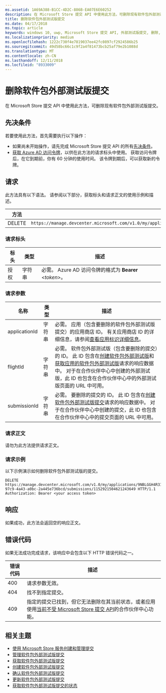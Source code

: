 ```yaml
---
ms.assetid: 1A69A388-B1CC-4D2C-886B-EA07E6E60252
description: 在 Microsoft Store 提交 API 中使用此方法，可删除现有软件包外部测试版提交。
title: 删除软件包外部测试版提交
ms.date: 04/17/2018
ms.topic: article
keywords: windows 10, uwp, Microsoft Store 提交 API, 外部测试版提交, 删除, 软件包外部测试版
ms.localizationpriority: medium
ms.openlocfilehash: 1222c730f4e7819037ee42fc0897cf2924586b25
ms.sourcegitcommit: 49d58bc66c1c9f2a4f81473bcb25af79e2b1088d
ms.translationtype: MT
ms.contentlocale: zh-CN
ms.lasthandoff: 12/11/2018
ms.locfileid: "8933009"
---
```

# <a name="delete-a-package-flight-submission"></a>删除软件包外部测试版提交

在 Microsoft Store 提交 API 中使用此方法，可删除现有软件包外部测试版提交。

## <a name="prerequisites"></a>先决条件

若要使用此方法，首先需要执行以下操作：

* 如果尚未开始操作，请先完成 Microsoft Store 提交 API 的所有[先决条件](create-and-manage-submissions-using-windows-store-services.md#prerequisites)。
* [获取 Azure AD 访问令牌](create-and-manage-submissions-using-windows-store-services.md#obtain-an-azure-ad-access-token)，以供在此方法的请求标头中使用。 获取访问令牌后，在它到期前，你有 60 分钟的使用时间。 该令牌到期后，可以获取新的令牌。

## <a name="request"></a>请求

此方法具有以下语法。 请参阅以下部分，获取标头和请求正文的使用示例和描述。

| 方法 | 请求 URI                                                      |
|--------|------------------------------------------------------------------|
| DELETE    | ```https://manage.devcenter.microsoft.com/v1.0/my/applications/{applicationid}/flights/{flightId}/submissions/{submissionId}``` |


### <a name="request-header"></a>请求标头

| 标头        | 类型   | 描述                                                                 |
|---------------|--------|-----------------------------------------------------------------------------|
| 授权 | 字符串 | 必需。 Azure AD 访问令牌的格式为 **Bearer** &lt;*token*&gt;。 |


### <a name="request-parameters"></a>请求参数

| 名称        | 类型   | 描述                                                                 |
|---------------|--------|-----------------------------------------------------------------------------|
| applicationId | 字符串 | 必需。 应用（包含要删除的软件包外部测试版提交）的应用商店 ID。 有关应用商店 ID 的详细信息，请参阅[查看应用标识详细信息](https://msdn.microsoft.com/windows/uwp/publish/view-app-identity-details)。  |
| flightId | 字符串 | 必需。 软件包外部测试版（包含要删除的提交）的 ID。 此 ID 包含在[创建软件包外部测试版](create-a-flight.md)和[获取应用的软件包外部测试版](get-flights-for-an-app.md)请求的响应数据中。 对于在合作伙伴中心中创建的外部测试版，此 ID 也包含在合作伙伴中心中的外部测试版页面的 URL 中可用。  |
| submissionId | 字符串 | 必需。 要删除的提交的 ID。 此 ID 包含在[创建软件包外部测试版提交](create-a-flight-submission.md)请求的响应数据中。 对于在合作伙伴中心中创建的提交，此 ID 也包含在合作伙伴中心中的提交页面的 URL 中可用。  |


### <a name="request-body"></a>请求正文

请勿为此方法提供请求正文。


### <a name="request-example"></a>请求示例

以下示例演示如何删除软件包外部测试版的提交。

```
DELETE https://manage.devcenter.microsoft.com/v1.0/my/applications/9NBLGGH4R315/flights/43e448df-97c9-4a43-a0bc-2a445e736bcd/submissions/1152921504621243649 HTTP/1.1
Authorization: Bearer <your access token>
```

## <a name="response"></a>响应

如果成功，此方法会返回空的响应正文。

## <a name="error-codes"></a>错误代码

如果无法成功完成请求，该响应中会包含以下 HTTP 错误代码之一。

| 错误代码 |  描述   |
|--------|------------------|
| 400  | 请求参数无效。 |
| 404  | 找不到指定提交。 |
| 409  | 指定的提交已找到，但它无法删除在其当前状态，或者应用使用[当前不受 Microsoft Store 提交 API](create-and-manage-submissions-using-windows-store-services.md#not_supported)的合作伙伴中心功能。 |


## <a name="related-topics"></a>相关主题

* [使用 Microsoft Store 服务创建和管理提交](create-and-manage-submissions-using-windows-store-services.md)
* [管理软件包外部测试版提交](manage-flight-submissions.md)
* [获取软件包外部测试版提交](get-a-flight-submission.md)
* [创建软件包外部测试版提交](create-a-flight-submission.md)
* [确认软件包外部测试版提交](commit-a-flight-submission.md)
* [更新软件包外部测试版提交](update-a-flight-submission.md)
* [获取软件包外部测试版提交的状态](get-status-for-a-flight-submission.md)
